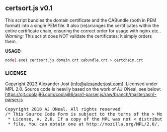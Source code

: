 certsort.js v0.1
-----------------------------------------------------------------

This script bundles the domain certificate and the CABundle (both in PEM format) 
into a single PEM file. It also (re)arranges the certificates within the entire 
certificate chain, ensuring the correct order for usage with nginx etc..
*Warning:* This script does NOT validate the certificates; it simply orders them.

**USAGE:**
```sh
node(.exe) certsort.js domain.crt cabundle.crt > certchain.crt
```

### LICENSE
Copyright 2023 Alexander Jost (info@alexanderjost.com). Licensed under MPL 2.0.
Source code is heavily based on the work of AJ ONeal, see below:
https://git.coolaj86.com/coolaj86/asn1-parser.js/raw/branch/master/asn1-parser.js
<pre>
Copyright 2018 AJ ONeal. All rights reserved
/* This Source Code Form is subject to the terms of the > Mozilla Public
 * License, v. 2.0. If a copy of the MPL was not < distributed with this
 * file, You can obtain one at http://mozilla.org/MPL/2.0/. */
 </pre>